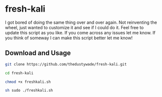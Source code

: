 # fresh-kali
I got bored of doing the same thing over and over again. Not reinventing the wheel, just wanted to customize it and see if I could do it.
Feel free to update this script as you like. If you come across any issues let me know. If you think of someway I can make this script better let me know!

## Download and Usage

```sh
git clone https://github.com/thedustywade/fresh-kali.git
```



```sh
cd fresh-kali
```

```sh
chmod +x freshkali.sh
```

```sh
sh sudo ./freshkali.sh
```
